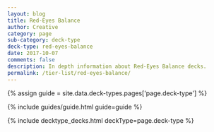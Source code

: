 ```yaml
---
layout: blog
title: Red-Eyes Balance
author: Creative
category: page
sub-category: deck-type
deck-type: red-eyes-balance
date: 2017-10-07
comments: false
description: In depth information about Red-Eyes Balance decks.
permalink: /tier-list/red-eyes-balance/
---
```


{% assign guide = site.data.deck-types.pages['page.deck-type'] %}

{% include guides/guide.html guide=guide %}

{% include decktype_decks.html deckType=page.deck-type %}

